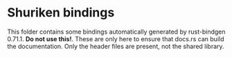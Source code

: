 # Shuriken bindings

This folder contains some bindings automatically generated by rust-bindgen 0.71.1.
<b>Do not use this!</b>. These are only here to ensure that docs.rs can build
the documentation. Only the header files are present, not the shared library.
